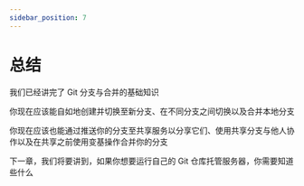```yaml
---
sidebar_position: 7
---
```


# 总结

我们已经讲完了 Git 分支与合并的基础知识

你现在应该能自如地创建并切换至新分支、在不同分支之间切换以及合并本地分支

你现在应该也能通过推送你的分支至共享服务以分享它们、使用共享分支与他人协作以及在共享之前使用变基操作合并你的分支

下一章，我们将要讲到，如果你想要运行自己的 Git 仓库托管服务器，你需要知道些什么